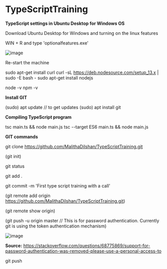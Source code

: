 # TypeScriptTraining

**TypeScript settings in Ubuntu Desktop for Windows OS**

Download Ubuntu Desktop for Windows and turning on the linux features

WIN + R and type 'optionalfeatures.exe'

![image](https://user-images.githubusercontent.com/19968541/145580026-1e8419e1-a95a-456f-81e3-22842113fc15.png)

Re-start the machine 

sudo apt-get install curl
curl -sL https://deb.nodesource.com/setup_13.x | sudo -E bash -
sudo apt-get install nodejs

node -v 
npm -v

**Install GIT**

(sudo) apt update  // to get updates
(sudo) apt install git

**Compiling TypeScript program**

tsc main.ts && node main.js
tsc --target ES6 main.ts && node main.js

**GIT commands**

git clone https://github.com/MalithaDilshan/TypeScriptTraining.git

(git init) 

git status

git add .

git commit -m 'First type script training with a call'

(git remote add origin https://github.com/MalithaDilshan/TypeScriptTraining.git)

(git remote show origin)

(git push -u origin master   // This is for password authentication. Currently git is using the token authentication mechanism)

![image](https://user-images.githubusercontent.com/19968541/145585376-634cc603-4f89-408b-a302-22815891f117.png)

**Source:** 
https://stackoverflow.com/questions/68775869/support-for-password-authentication-was-removed-please-use-a-personal-access-to

git push




